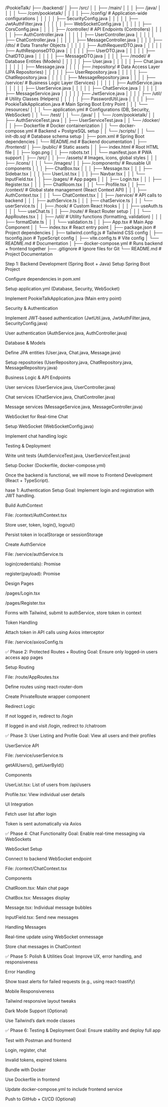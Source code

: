 /PookieTalk/
├── /backend/
│   ├── /src/
│   │   ├── /main/
│   │   │   ├── /java/
│   │   │   │   └── /com/pookietalk/
│   │   │   │       ├── /config/          # Application-wide configurations
│   │   │   │       │   ├── SecurityConfig.java
│   │   │   │       │   ├── JwtAuthFilter.java
│   │   │   │       │   ├── WebSocketConfig.java
│   │   │   │       │   ├── CorsConfig.java
│   │   │   │       ├── /controller/     # API Endpoints (Controllers)
│   │   │   │       │   ├── AuthController.java
│   │   │   │       │   ├── UserController.java
│   │   │   │       │   ├── ChatController.java
│   │   │   │       │   ├── MessageController.java
│   │   │   │       ├── /dto/            # Data Transfer Objects
│   │   │   │       │   ├── AuthRequestDTO.java
│   │   │   │       │   ├── AuthResponseDTO.java
│   │   │   │       │   ├── UserDTO.java
│   │   │   │       │   ├── ChatDTO.java
│   │   │   │       │   ├── MessageDTO.java
│   │   │   │       ├── /model/          # Database Entities (Models)
│   │   │   │       │   ├── User.java
│   │   │   │       │   ├── Chat.java
│   │   │   │       │   ├── Message.java
│   │   │   │       ├── /repository/     # Data Access Layer (JPA Repositories)
│   │   │   │       │   ├── UserRepository.java
│   │   │   │       │   ├── ChatRepository.java
│   │   │   │       │   ├── MessageRepository.java
│   │   │   │       ├── /service/        # Business Logic Layer (Services)
│   │   │   │       │   ├── AuthService.java
│   │   │   │       │   ├── UserService.java
│   │   │   │       │   ├── ChatService.java
│   │   │   │       │   ├── MessageService.java
│   │   │   │       │   ├── JwtService.java
│   │   │   │       ├── /util/           # Utility Classes (Helpers)
│   │   │   │       │   ├── PasswordUtil.java
│   │   │   │       ├── PookieTalkApplication.java # Main Spring Boot Entry Point
│   │   │   └── /resources/
│   │   │       └── application.yml   # Configurations (DB, Security, WebSocket)
│   │   └── /test/
│   │       └── /java/
│   │           └── /com/pookietalk/
│   │               ├── AuthServiceTest.java
│   │               ├── UserServiceTest.java
│   │   └── /docker/
│   │       ├── Dockerfile       # Docker containerization
│   │       └── docker-compose.yml # Backend + PostgreSQL setup
│   │   └── /scripts/
│   │       └── init-db.sql      # Database schema setup
│   ├── pom.xml             # Spring Boot dependencies
│   └── README.md           # Backend documentation
│
├── /frontend/
│   ├── /public/                # Static assets
│   │   ├── index.html         # Root HTML file
│   │   ├── logo.png
│   │   ├── robots.txt
│   │   └── manifest.json      # PWA support
│   ├── /src/
│   │   ├── /assets/            # Images, icons, global styles
│   │   │   ├── /icons/
│   │   │   └── /images/
│   │   ├── /components/        # Reusable UI components
│   │   │   ├── ChatBox.tsx
│   │   │   ├── Message.tsx
│   │   │   ├── Sidebar.tsx
│   │   │   ├── UserList.tsx
│   │   │   ├── Navbar.tsx
│   │   │   └── InputField.tsx
│   │   ├── /pages/             # App pages
│   │   │   ├── Login.tsx
│   │   │   ├── Register.tsx
│   │   │   ├── ChatRoom.tsx
│   │   │   └── Profile.tsx
│   │   ├── /context/           # Global state management (React Context API)
│   │   │   ├── AuthContext.tsx
│   │   │   └── ChatContext.tsx
│   │   ├── /service/          # API calls to backend
│   │   │   ├── authService.ts
│   │   │   ├── chatService.ts
│   │   │   └── userService.ts
│   │   ├── /hook/             # Custom React Hooks
│   │   │   ├── useAuth.ts
│   │   │   └── useChat.ts
│   │   ├── /route/            # React Router setup
│   │   │   └── AppRoutes.tsx
│   │   ├── /util/             # Utility functions (formatting, validation)
│   │   │   ├── formatDate.ts
│   │   │   └── validation.ts
│   │   ├── App.tsx            # Main App Component
│   │   └── index.tsx          # React entry point
│   ├── package.json           # Project dependencies
│   ├── tailwind.config.js     # Tailwind CSS config
│   ├── tsconfig.json          # TypeScript config
│   ├── vite.config.ts         # Vite config
│   └── README.md              # Documentation
│
├── docker-compose.yml         # Runs backend + frontend together
├── .gitignore                 # Ignore files for Git
└── README.md                  # Project Documentation


Step 1: Backend Development (Spring Boot + Java)
Setup Spring Boot Project

Configure dependencies in pom.xml

Setup application.yml (Database, Security, WebSocket)

Implement PookieTalkApplication.java (Main entry point)

Security & Authentication

Implement JWT-based authentication (JwtUtil.java, JwtAuthFilter.java, SecurityConfig.java)

User authentication (AuthService.java, AuthController.java)

Database & Models

Define JPA entities (User.java, Chat.java, Message.java)

Setup repositories (UserRepository.java, ChatRepository.java, MessageRepository.java)

Business Logic & API Endpoints

User services (UserService.java, UserController.java)

Chat services (ChatService.java, ChatController.java)

Message services (MessageService.java, MessageController.java)

WebSocket for Real-time Chat

Setup WebSocket (WebSocketConfig.java)

Implement chat handling logic

Testing & Deployment

Write unit tests (AuthServiceTest.java, UserServiceTest.java)

Setup Docker (Dockerfile, docker-compose.yml)

Once the backend is functional, we will move to Frontend Development (React + TypeScript).




hase 1: Authentication Setup
Goal: Implement login and registration with JWT handling.

Build AuthContext

File: /context/AuthContext.tsx

Store user, token, login(), logout()

Persist token in localStorage or sessionStorage

Create AuthService

File: /service/authService.ts

login(credentials): Promise<AuthResponseDTO>

register(payload): Promise<AuthResponseDTO>

Design Pages

/pages/Login.tsx

/pages/Register.tsx

Forms with Tailwind, submit to authService, store token in context

Token Handling

Attach token in API calls using Axios interceptor

File: /service/axiosConfig.ts

✅ Phase 2: Protected Routes + Routing
Goal: Ensure only logged-in users access app pages

Setup Routing

File: /route/AppRoutes.tsx

Define routes using react-router-dom

Create PrivateRoute wrapper component

Redirect Logic

If not logged in, redirect to /login

If logged in and visit /login, redirect to /chatroom

✅ Phase 3: User Listing and Profile
Goal: View all users and their profiles

UserService API

File: /service/userService.ts

getAllUsers(), getUserById()

Components

UserList.tsx: List of users from /api/users

Profile.tsx: View individual user details

UI Integration

Fetch user list after login

Token is sent automatically via Axios

✅ Phase 4: Chat Functionality
Goal: Enable real-time messaging via WebSockets

WebSocket Setup

Connect to backend WebSocket endpoint

File: /context/ChatContext.tsx

Components

ChatRoom.tsx: Main chat page

ChatBox.tsx: Messages display

Message.tsx: Individual message bubbles

InputField.tsx: Send new messages

Handling Messages

Real-time update using WebSocket onmessage

Store chat messages in ChatContext

✅ Phase 5: Polish & Utilities
Goal: Improve UX, error handling, and responsiveness

Error Handling

Show toast alerts for failed requests (e.g., using react-toastify)

Mobile Responsiveness

Tailwind responsive layout tweaks

Dark Mode Support (Optional)

Use Tailwind’s dark mode classes

✅ Phase 6: Testing & Deployment
Goal: Ensure stability and deploy full app

Test with Postman and frontend

Login, register, chat

Invalid tokens, expired tokens

Bundle with Docker

Use Dockerfile in frontend

Update docker-compose.yml to include frontend service

Push to GitHub + CI/CD (Optional)